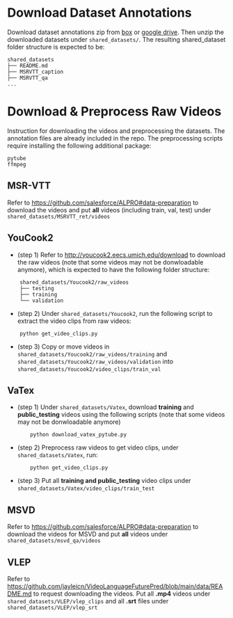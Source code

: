 # Download Dataset Annotations
Download dataset annotations zip from [box](https://uofi.box.com/s/wwh4phgetakycvzeyxoih5qupevzj9xe) or [google drive](https://drive.google.com/file/d/1w8kOkqpJzdudG4dKIce6b4IfhLty6o_a/view?usp=sharing). Then unzip the downloaded datasets under `shared_datasets/`. The resulting shared_dataset folder structure is expected to be:
```
shared_datasets
├── README.md
├── MSRVTT_caption
├── MSRVTT_qa
...
```

# Download & Preprocess Raw Videos
Instruction for downloading the videos and preprocessing the datasets. The annotation files are already included in the repo. The preprocessing scripts require installing the following additional package:
```
pytube
ffmpeg
```

## MSR-VTT
Refer to https://github.com/salesforce/ALPRO#data-preparation to download the videos and put **all** videos (including train, val, test) under `shared_datasets/MSRVTT_ret/videos`

## YouCook2
- (step 1) Refer to http://youcook2.eecs.umich.edu/download to download the raw videos (note that some videos may not be donwloadable anymore), which is expected to have the following folder structure:
```
    shared_datasets/Youcook2/raw_videos
    ├── testing
    ├── training
    └── validation
```
- (step 2) Under `shared_datasets/Youcook2`, run the following script to extract the video clips from raw videos:
```
    python get_video_clips.py
```
- (step 3) Copy or move videos in `shared_datasets/Youcook2/raw_videos/training` and `shared_datasets/Youcook2/raw_videos/validation` into `shared_datasets/Youcook2/video_clips/train_val`


## VaTex
- (step 1) Under `shared_datasets/Vatex`, download **training** and **public_testing** videos using the following scripts (note that some videos may not be donwloadable anymore)
    ```
        python download_vatex_pytube.py
    ```
- (step 2) Preprocess raw videos to get video clips, under `shared_datasets/Vatex`, run:
    ```
        python get_video_clips.py
    ```
- (step 3) Put all  **training and public_testing** video clips under `shared_datasets/Vatex/video_clips/train_test`

## MSVD
Refer to https://github.com/salesforce/ALPRO#data-preparation to download the videos for MSVD and put **all** videos under `shared_datasets/msvd_qa/videos`


## VLEP
Refer to https://github.com/jayleicn/VideoLanguageFuturePred/blob/main/data/README.md to request downloading the videos. Put all **.mp4** videos under `shared_datasets/VLEP/vlep_clips` and all **.srt** files under `shared_datasets/VLEP/vlep_srt` 